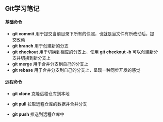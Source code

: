 ## Git学习笔记

#### 基础命令

- **git commit** 用于提交当前目录下所有的快照，也就是当文件有所改动后，提交改动
- **git branch** 用于创建新的分支
- **git checkout** 用于切换到相应的分支上，使用 **git checkout -b** 可以创建新分支并切换到新分支上
- **git merge** 用于合并分支到自己的分支上
- **git rebase** 用于合并分支到自己的分支上，呈现一种同步开发的感觉

#### 远程命令

- **git clone** 克隆远程仓库到本地
- **git pull** 拉取远程仓库的数据并合并分支

- **git push** 推送到远程仓库中